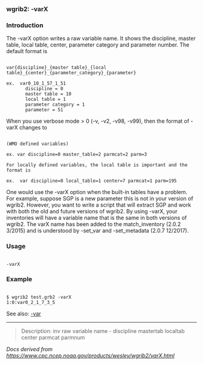 
### wgrib2: -varX



### Introduction



The -varX option writes a raw variable name. It
shows the discipline, master table, local table, center, parameter category
and parameter number. The default format is 




```

var{discipline}_{master table}_{local table}_{center}_{parameter_category}_{parameter}

ex.  var0_10_1_57_1_51
       discipline = 0
       master table = 10
       local table = 1
       parameter category = 1
       parameter = 51

```


When you use verbose mode > 0 (-v, -v2, -v98, -v99), then the format
of -varX changes to



```

(WMO defined variables)

ex. var discipline=0 master_table=2 parmcat=2 parm=3

For locally defined variables, the local table is important and the format is

ex.  var discipline=0 local_table=1 center=7 parmcat=1 parm=195

```


One would use the -varX option when
the built-in tables have a problem. For example, suppose SGP
is a new parameter this is not in your version of wgrib2.
However, you want to write a script that will extract SGP
and work with both the
old and future versions of wgrib2. By using
-varX, your inventories will have a variable
name that is the same in both versions of wgrib2. The varX name
has been added to the match\_inventory (2.0.2 3/2015) and is 
understood by -set\_var and -set\_metadata (2.0.7 12/2017).


### Usage




```

-varX

```

### Example




```

$ wgrib2 test.grb2 -varX
1:0:var0_2_1_7_3_5

```


See also: [-var](./var.html)








----

>Description: inv          raw variable name - discipline mastertab localtab center parmcat parmnum

_Docs derived from <https://www.cpc.ncep.noaa.gov/products/wesley/wgrib2/varX.html>_
